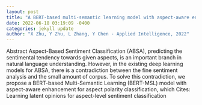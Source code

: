 ```yaml
--- 
layout: post 
title: "A BERT-based multi-semantic learning model with aspect-aware enhancement for aspect polarity classification" 
date: 2022-06-18 03:19:09 -0400 
categories: jekyll update 
author: "X Zhu, Y Zhu, L Zhang, Y Chen - Applied Intelligence, 2022" 
--- 
```

Abstract Aspect-Based Sentiment Classification (ABSA), predicting the sentimental tendency towards given aspects, is an important branch in natural language understanding. However, in the existing deep learning models for ABSA, there is a contradiction between the fine sentiment analysis and the small amount of corpus. To solve this contradiction, we propose a BERT-based Multi-Semantic Learning (BERT-MSL) model with aspect-aware enhancement for aspect polarity classification, which Cites: Learning latent opinions for aspect-level sentiment classification